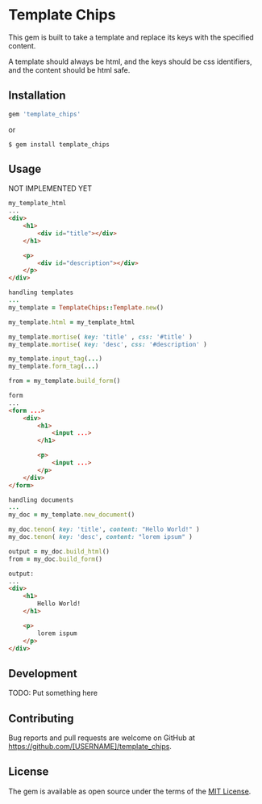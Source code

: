 # Template Chips
<!-- SCOPE -->
This gem is built to take a template and replace its keys with the specified content.

A template should always be html, and the keys should be css identifiers, and the content should be html safe.

## Installation

```ruby
gem 'template_chips'
```

or

```
$ gem install template_chips
```

## Usage


NOT IMPLEMENTED YET


```html
my_template_html
...
<div>
    <h1>
        <div id="title"></div>
    </h1>

    <p>
        <div id="description"></div>   
    </p>
</div>
```
```ruby
handling templates
...
my_template = TemplateChips::Template.new()

my_template.html = my_template_html

my_template.mortise( key: 'title' , css: '#title' ) 
my_template.mortise( key: 'desc', css: '#description' )

my_template.input_tag(...)
my_template.form_tag(...)

from = my_template.build_form()
```
```html
form
...
<form ...>
    <div>
        <h1>
            <input ...>
        </h1>

        <p>
            <input ...>
        </p>
    </div>
</form>
```
```ruby
handling documents
...
my_doc = my_template.new_document()

my_doc.tenon( key: 'title', content: "Hello World!" )
my_doc.tenon( key: 'desc', content: "lorem ipsum" )

output = my_doc.build_html()
from = my_doc.build_form()
```
```html
output:
...
<div>
    <h1>
        Hello World!
    </h1>

    <p>
        lorem ispum   
    </p>
</div>
```
## Development

TODO: Put something here
<!-- After checking out the repo, run `bin/setup` to install dependencies. Then, run `rake spec` to run the tests. You can also run `bin/console` for an interactive prompt that will allow you to experiment.

To install this gem onto your local machine, run `bundle exec rake install`. To release a new version, update the version number in `version.rb`, and then run `bundle exec rake release`, which will create a git tag for the version, push git commits and tags, and push the `.gem` file to [rubygems.org](https://rubygems.org). -->

## Contributing

Bug reports and pull requests are welcome on GitHub at https://github.com/[USERNAME]/template_chips.

## License

The gem is available as open source under the terms of the [MIT License](https://opensource.org/licenses/MIT).
